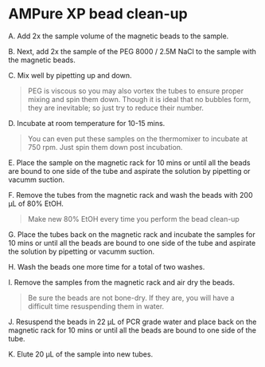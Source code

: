 # AMPure XP bead clean-up

A. Add 2x the sample volume of the magnetic beads to the sample. 

B. Next, add 2x the sample of the PEG 8000 / 2.5M NaCl to the sample with the magnetic beads.

C. Mix well by pipetting up and down.

> PEG is viscous so you may also vortex the tubes to ensure proper mixing and spin them down. Though it is ideal that no bubbles form, they are inevitable; so just try to reduce their number.

D. Incubate at room temperature for 10-15 mins. 

> You can even put these samples on the thermomixer to incubate at 750 rpm. Just spin them down post incubation.

E. Place the sample on the magnetic rack for 10 mins or until all the beads are bound to one side of the tube and aspirate the solution by pipetting or vacumm suction. 

F. Remove the tubes from the magnetic rack and wash the beads with 200 &#956;L of 80% EtOH.

> Make new 80% EtOH every time you perform the bead clean-up

G. Place the tubes back on the magnetic rack and incubate the samples for 10 mins or until all the beads are bound to one side of the tube and aspirate the solution by pipetting or vacumm suction.

H. Wash the beads one more time for a total of two washes.

I. Remove the samples from the magnetic rack and air dry the beads.

> Be sure the beads are not bone-dry. If they are, you will have a difficult time resuspending them in water.

J. Resuspend the beads in 22 &#956;L of PCR grade water and place back on the magnetic rack for 10 mins or until all the beads are bound to one side of the tube.

K. Elute 20 &#956;L of the sample into new tubes. 